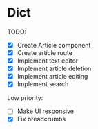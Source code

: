 # Dict

TODO:

- [x] Create Article component
- [x] Create article route
- [x] Implement text editor
- [x] Implement article deletion
- [x] Implement article editing
- [x] Implement search

Low priority:

- [ ] Make UI responsive
- [x] Fix breadcrumbs
